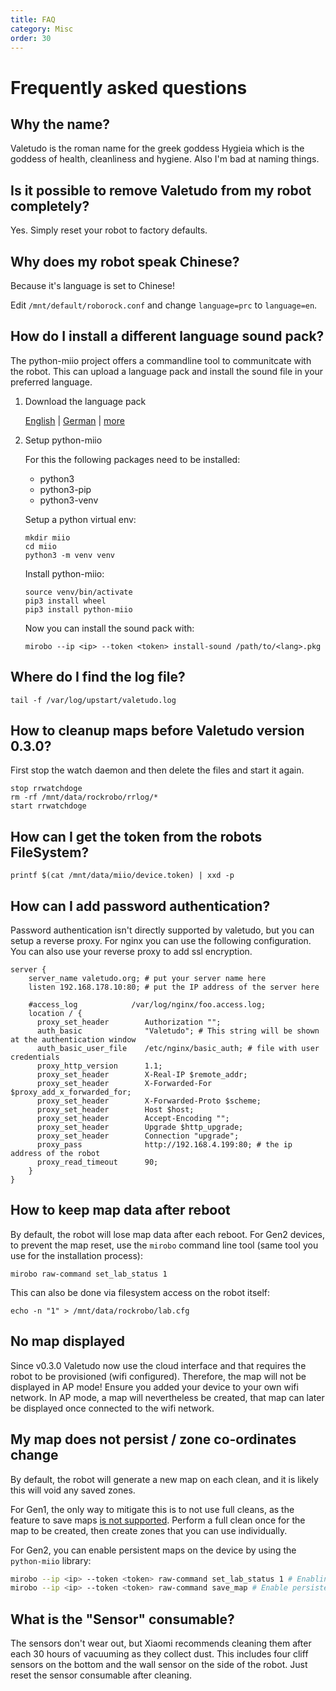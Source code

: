 ```yaml
---
title: FAQ
category: Misc
order: 30
---
```

# Frequently asked questions

## Why the name?

Valetudo is the roman name for the greek goddess Hygieia which is the goddess of health, cleanliness and hygiene. Also I'm bad at naming things.

## Is it possible to remove Valetudo from my robot completely? 

Yes. Simply reset your robot to factory defaults.

## Why does my robot speak Chinese?

Because it's language is set to Chinese!

Edit `/mnt/default/roborock.conf` and change `language=prc` to `language=en`.

## How do I install a different language sound pack?

The python-miio project offers a commandline tool to communitcate with the robot. This can upload a language pack and install the sound file in your preferred language.

1. Download the language pack

   [English](https://dustbuilder.xvm.mit.edu/pkg/voice/english.pkg) | [German](https://dustbuilder.xvm.mit.edu/pkg/voice/de.pkg) | [more](https://dustbuilder.xvm.mit.edu/pkg/voice/)

2. Setup python-miio

   For this the following packages need to be installed:

   * python3
   * python3-pip
   * python3-venv

   Setup a python virtual env:

       mkdir miio
       cd miio
       python3 -m venv venv

   Install python-miio:

       source venv/bin/activate
       pip3 install wheel
       pip3 install python-miio

   Now you can install the sound pack with:

       mirobo --ip <ip> --token <token> install-sound /path/to/<lang>.pkg

## Where do I find the log file?

    tail -f /var/log/upstart/valetudo.log

## How to cleanup maps before Valetudo version 0.3.0?

First stop the watch daemon and then delete the files and start it again.

    stop rrwatchdoge
    rm -rf /mnt/data/rockrobo/rrlog/*
    start rrwatchdoge

## How can I get the token from the robots FileSystem?

`printf $(cat /mnt/data/miio/device.token) | xxd -p`

## How can I add password authentication?

Password authentication isn't directly supported by valetudo, but you can setup a reverse proxy. For nginx you can use the following configuration. You can also use your reverse proxy to add ssl encryption.

```
server {
    server_name valetudo.org; # put your server name here
    listen 192.168.178.10:80; # put the IP address of the server here 

    #access_log            /var/log/nginx/foo.access.log;
    location / {
      proxy_set_header        Authorization "";
      auth_basic              "Valetudo"; # This string will be shown at the authentication window
      auth_basic_user_file    /etc/nginx/basic_auth; # file with user credentials
      proxy_http_version      1.1;
      proxy_set_header        X-Real-IP $remote_addr;
      proxy_set_header        X-Forwarded-For $proxy_add_x_forwarded_for;
      proxy_set_header        X-Forwarded-Proto $scheme;
      proxy_set_header        Host $host;
      proxy_set_header        Accept-Encoding "";
      proxy_set_header        Upgrade $http_upgrade;
      proxy_set_header        Connection "upgrade";
      proxy_pass              http://192.168.4.199:80; # the ip address of the robot
      proxy_read_timeout      90;
    }
}
```

## How to keep map data after reboot

By default, the robot will lose map data after each reboot. For Gen2 devices,
to prevent the map reset, use the `mirobo` command line tool (same tool you use
for the installation process):

```shell
mirobo raw-command set_lab_status 1
```

This can also be done via filesystem access on the robot itself:

```shell
echo -n "1" > /mnt/data/rockrobo/lab.cfg
```

## No map displayed
Since v0.3.0 Valetudo now use the cloud interface and that requires the robot to be provisioned (wifi configured). Therefore, the map will not be displayed in AP mode! Ensure you added your device to your own wifi network.
In AP mode, a map will nevertheless be created, that map can later be displayed once connected to the wifi network. 

## My map does not persist / zone co-ordinates change

By default, the robot will generate a new map on each clean, and it is likely
this will void any saved zones.

For Gen1, the only way to mitigate this is to not use full cleans, as the feature
to save maps [is not supported](https://github.com/dgiese/dustcloud/issues/211#issuecomment-491733796).
Perform a full clean once for the map to be created, then create zones that you
can use individually.

For Gen2, you can enable persistent maps on the device by using the `python-miio`
library:

```sh
mirobo --ip <ip> --token <token> raw-command set_lab_status 1 # Enabling the lab status allows advanced commands to be issued
mirobo --ip <ip> --token <token> raw-command save_map # Enable persistent maps!
```

## What is the "Sensor" consumable?
The sensors don't wear out, but Xiaomi recommends cleaning them after each 30 hours of vacuuming as they collect dust. This includes four cliff sensors on the bottom and the wall sensor on the side of the robot. Just reset the sensor consumable after cleaning.
